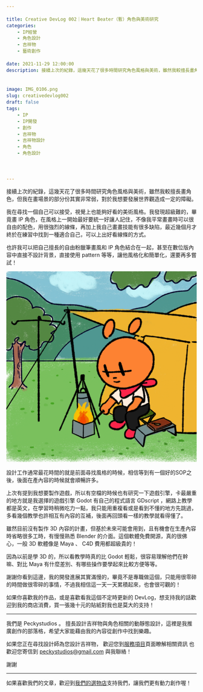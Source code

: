 ```yaml
---

title: Creative DevLog 002｜Heart Beater（暫）角色與美術研究
categories:
    - IP經營
    - 角色設計
    - 吉祥物
    - 藝術創作

date: 2021-11-29 12:00:00
description: 接續上次的紀錄，這幾天花了很多時間研究角色風格與美術，雖然我較擅長畫角色，但我在畫場景的部分份其實非常弱，對於我想要發展世界觀造成一定的障礙。


image: IMG_0106.png
slug: creativedevlog002
draft: false
tags:
    - IP
    - IP開發
    - 創作
    - 吉祥物
    - 吉祥物設計
    - 角色
    - 角色設計



---
```

接續上次的紀錄，這幾天花了很多時間研究角色風格與美術，雖然我較擅長畫角色，但我在畫場景的部分份其實非常弱，對於我想要發展世界觀造成一定的障礙。

我在尋找一個自己可以接受，視覺上也能夠好看的美術風格。我發現超級難的，畢竟畫 IP 角色，在風格上一開始最好要統一好讓人記住，不像我平常畫畫時可以很自由的配色，用很強烈的線條，再加上我自己畫畫技能有很多缺陷，最近幾個月才終於在練習中找到一種適合自己，可以上出好看線條的方式。

也許我可以把自己擅長的自由粉臘筆畫風和 IP 角色結合在一起，甚至在數位版內容中直接不設計背景，直接使用 pattern 等等，讓他風格化和簡單化，還要再多嘗試！

![（畫一張圖就畫超久，背景顏色不太滿意）](IMG_0106.png)


設計工作通常最花時間的就是前面尋找風格的時候，相信等到有一個好的SOP之後，後面在產內容的時候就會順暢許多。

上次有提到我想要製作遊戲，所以有空檔的時候也有研究一下遊戲引擎，卡最嚴重的地方就是我選擇的遊戲引擎 Godot 有自己的程式語言 GDscript ，網路上教學都是英文，在學習時稍微吃力一點，我只能用重複看或是看到不懂的地方先跳過，多看幾個教學也許相互有內容的互補，後面再回頭看一樣的教學就看得懂了。

雖然目前沒有製作 3D 內容的計畫，但基於未來可能會用到，且有機會在生產內容時省略很多工時，有慢慢熟悉 Blender 的介面。這個軟體免費開源，真的很佛心，一般 3D 軟體像是 Maya 、 C4D 費用都超級貴的！

因為以前是學 3D 的，所以看教學時真的比 Godot 輕鬆，很容易理解他們在幹嘛、對比 Maya 有什麼差別、有哪些操作要學起來比較方便等等。


謝謝你看到這邊，我的開發進展其實滿慢的，畢竟不是專職做這個，只能用很零碎的時間做很零碎的事情，不過我相信這一天一天累積起來，也會很可觀的！

如果你喜歡我的作品，或是喜歡看我這個不定時更新的 DevLog，想支持我的話歡迎到我的商店消費，買一張幾十元的貼紙對我也是莫大的支持！




 
---

我們是 Peckystudios 。
擅長設計吉祥物與角色相關的動靜態設計，這裡是我推廣創作的部落格，希望大家能藉由我的內容從創作中找到樂趣。

如果您正在尋找設計師為您設計吉祥物，
歡迎您到[服務項目](https://peckyhsieh.wixsite.com/peckystudiosservice)頁面瞭解相關資訊
也歡迎您寄信到 peckystudios@gmail.com 與我聯絡！

謝謝

---

如果喜歡我們的文章，歡迎到[我們的選物店](https://www.rakuten.com.tw/shop/peckystudio/)支持我們，讓我們更有動力創作喔！